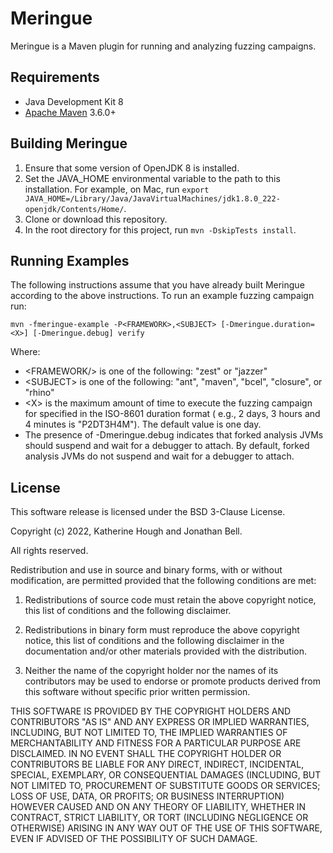 # Meringue

Meringue is a Maven plugin for running and analyzing fuzzing campaigns.

## Requirements

* Java Development Kit 8
* [Apache Maven](https://maven.apache.org/) 3.6.0+

## Building Meringue

1. Ensure that some version of OpenJDK 8 is installed.
2. Set the JAVA_HOME environmental variable to the path to this installation. For example, on Mac,
   run `export JAVA_HOME=/Library/Java/JavaVirtualMachines/jdk1.8.0_222-openjdk/Contents/Home/`.
3. Clone or download this repository.
4. In the root directory for this project, run `mvn -DskipTests install`.

## Running Examples

The following instructions assume that you have already built Meringue according to the above instructions. To run an
example fuzzing campaign run:

```
mvn -fmeringue-example -P<FRAMEWORK>,<SUBJECT> [-Dmeringue.duration=<X>] [-Dmeringue.debug] verify
```

Where:

* \<FRAMEWORK/> is one of the following: "zest" or "jazzer"
* \<SUBJECT\> is one of the following: "ant", "maven", "bcel", "closure", or "rhino"
* \<X\> is the maximum amount of time to execute the fuzzing campaign for specified in the ISO-8601 duration format (
  e.g., 2 days, 3 hours and 4 minutes is "P2DT3H4M"). The default value is one day.
* The presence of -Dmeringue.debug indicates that forked analysis JVMs should suspend and wait for a debugger to attach.
  By default, forked analysis JVMs do not suspend and wait for a debugger to attach.

## License

This software release is licensed under the BSD 3-Clause License.

Copyright (c) 2022, Katherine Hough and Jonathan Bell.

All rights reserved.

Redistribution and use in source and binary forms, with or without modification, are permitted provided that the
following conditions are met:

1. Redistributions of source code must retain the above copyright notice, this list of conditions and the following
   disclaimer.

2. Redistributions in binary form must reproduce the above copyright notice, this list of conditions and the following
   disclaimer in the documentation and/or other materials provided with the distribution.

3. Neither the name of the copyright holder nor the names of its contributors may be used to endorse or promote products
   derived from this software without specific prior written permission.

THIS SOFTWARE IS PROVIDED BY THE COPYRIGHT HOLDERS AND CONTRIBUTORS "AS IS"
AND ANY EXPRESS OR IMPLIED WARRANTIES, INCLUDING, BUT NOT LIMITED TO, THE IMPLIED WARRANTIES OF MERCHANTABILITY AND
FITNESS FOR A PARTICULAR PURPOSE ARE DISCLAIMED. IN NO EVENT SHALL THE COPYRIGHT HOLDER OR CONTRIBUTORS BE LIABLE FOR
ANY DIRECT, INDIRECT, INCIDENTAL, SPECIAL, EXEMPLARY, OR CONSEQUENTIAL DAMAGES (INCLUDING, BUT NOT LIMITED TO,
PROCUREMENT OF SUBSTITUTE GOODS OR SERVICES; LOSS OF USE, DATA, OR PROFITS; OR BUSINESS INTERRUPTION) HOWEVER CAUSED AND
ON ANY THEORY OF LIABILITY, WHETHER IN CONTRACT, STRICT LIABILITY, OR TORT (INCLUDING NEGLIGENCE OR OTHERWISE) ARISING
IN ANY WAY OUT OF THE USE OF THIS SOFTWARE, EVEN IF ADVISED OF THE POSSIBILITY OF SUCH DAMAGE.
